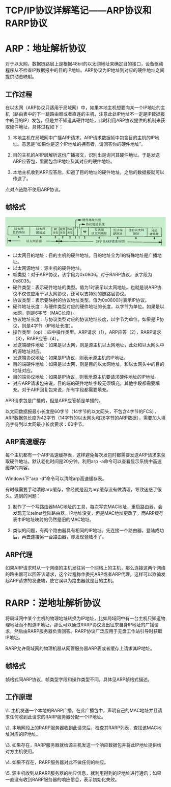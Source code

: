 # TCP/IP协议详解笔记——ARP协议和RARP协议



# ARP：地址解析协议

对于以太网，数据链路层上是根据48bit的以太网地址来确定目的接口，设备驱动程序从不检查IP数据报中的目的IP地址。ARP协议为IP地址到对应的硬件地址之间提供动态映射。

## 工作过程

在以太网（ARP协议只适用于局域网）中，如果本地主机想要向某一个IP地址的主机（路由表中的下一跳路由器或者直连的主机，注意此处IP地址不一定是IP数据报中的目的IP）发包，但是并不知道其硬件地址，此时利用ARP协议提供的机制来获取硬件地址，具体过程如下：

1) 本地主机在局域网中广播ARP请求，ARP请求数据帧中包含目的主机的IP地址。意思是“如果你是这个IP地址的拥有者，请回答你的硬件地址”。

2) 目的主机的ARP层解析这份广播报文，识别出是询问其硬件地址。于是发送ARP应答包，里面包含IP地址及其对应的硬件地址。

3) 本地主机收到ARP应答后，知道了目的地址的硬件地址，之后的数据报就可以传送了。

点对点链路不使用ARP协议。

## 帧格式

 ![o_ARP_RARP帧格式](TCP_IP协议详解笔记—ARP协议和RARP协议.assets/o_ARP_RARP帧格式.png)

- 以太网目的地址：目的主机的硬件地址。目的地址全为1的特殊地址是广播地址。
- 以太网源地址：源主机的硬件地址。
- 帧类型：对于ARP协议，该字段为0x0806。对于RARP协议，该字段为0x8035。
- 硬件类型：表示硬件地址的类型。值为1时表示以太网地址。也就是说ARP协议不仅仅应用于以太网协议，还可以支持别的链路层协议。
- 协议类型：表示要映射的协议地址类型。值为0x0800时表示IP协议。
- 硬件地址长度：与硬件类型对应的硬件地址的长度，以字节为单位。如果是以太网，则是6字节（MAC长度）。
- 协议地址长度：与协议类型对应的协议地址长度，以字节为单位。如果是IP协议，则是4字节（IP地址长度）。
- 操作类型（op）：四中操作类型。ARP请求（1），ARP应答（2），RARP请求（3），RARP应答（4）。
- 发送端硬件地址：如果是以太网，则是源主机以太网地址，此处和以太网头中的源地址对应。
- 发送端协议地址：如果是IP协议，则表示源主机的IP地址。
- 目的端硬件地址：如果是以太网，则是目的以太网地址，和以太网头中的目的地址对应。
- 目的端协议地址：如果是IP协议，则表示源主机要请求硬件地址的IP地址。
- 对应ARP请求包来说，目的端的硬件地址字段无须填充，其他字段都需要填充。对于ARP回复包来说，所有字段都需要填充。

APR请求包是广播的，但是ARP应答帧是单播的。

以太网数据报最小长度是60字节（14字节的以太网头，不包含4字节的FCS），ARP数据包长度为42字节（14字节的以太网头和28字节的ARP数据），需要加入填充字符到以太网最小长度要求：60字节。

## ARP高速缓存

每个主机都有一个ARP高速缓存表，这样避免每次发包时都需要发送ARP请求来获取硬件地址。默认老化时间是20分钟。利用arp -a命令可以查看显示系统中高速缓存的内容。

Windows下“arp -d”命令可以清除arp高速缓存表。

有时候需要手动清除arp缓存，曾经就是因为arp缓存没有做清理，导致迷惑了很久。遇到的问题：

1) 制作了一个写路由器MAC地址的工具，每次写完MAC地址，重启路由器，会发现无法telnet登陆路由器。IP地址没变，但是MAC地址更改了，而ARP缓存表中IP地址映射的仍然是旧的MAC地址。

2) 类似的问题，有两个路由器具有相同的IP地址。先连接一个路由器，登陆成功后，再去连接另一台路由器，却发现登陆不了。

## ARP代理

如果ARP请求时从一个网络的主机发往另一个网络上的主机，那么连接这两个网络的路由器可以回答该请求，这个过程称作委托ARP或者ARP代理。这样可以欺骗发起ARP请求的发送端，使它误以为路由器就是目的主机。

# RARP：逆地址解析协议

将局域网中某个主机的物理地址转换为IP地址，比如局域网中有一台主机只知道物理地址而不知道IP地址，那么可以通过RARP协议发出征求自身IP地址的广播请求，然后由RARP服务器负责回答。RARP协议广泛应用于无盘工作站引导时获取IP地址。

RARP允许局域网的物理机器从网管服务器ARP表或者缓存上请求其IP地址。

## 帧格式

帧格式同ARP协议，帧类型字段和操作类型不同，具体见ARP帧格式描述。

## 工作原理

\1. 主机发送一个本地的RARP广播，在此广播包中，声明自己的MAC地址并且请求任何收到此请求的RARP服务器分配一个IP地址。

\2. 本地网段上的RARP服务器收到此请求后，检查其RARP列表，查找该MAC地址对应的IP地址。

\3. 如果存在，RARP服务器就给源主机发送一个响应数据包并将此IP地址提供给对方主机使用。

\4. 如果不存在，RARP服务器对此不做任何的响应。

\5. 源主机收到从RARP服务器的响应信息，就利用得到的IP地址进行通讯；如果一直没有收到RARP服务器的响应信息，表示初始化失败。